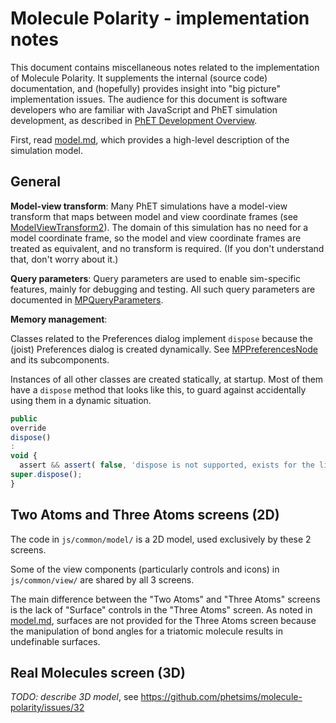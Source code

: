 # Molecule Polarity - implementation notes

This document contains miscellaneous notes related to the implementation of Molecule Polarity. It supplements the
internal (source code) documentation, and (hopefully) provides insight into "big picture" implementation issues. The
audience for this document is software developers who are familiar with JavaScript and PhET simulation development, as
described
in [PhET Development Overview](https://github.com/phetsims/phet-info/blob/master/doc/phet-development-overview.md).

First, read [model.md](https://github.com/phetsims/molecule-polarity/blob/master/doc/model.md), which provides a
high-level description of the simulation model.

## General

**Model-view transform**: Many PhET simulations have a model-view transform that maps between model and view coordinate
frames (see [ModelViewTransform2](https://github.com/phetsims/phetcommon/blob/master/js/view/ModelViewTransform2.js)).
The domain of this simulation has no need for a model coordinate frame, so the model and view coordinate frames are
treated as equivalent, and no transform is required. (If you don't understand that, don't worry about it.)

**Query parameters**: Query parameters are used to enable sim-specific features, mainly for debugging and testing. All
such query parameters are documented
in [MPQueryParameters](https://github.com/phetsims/molecule-polarity/blob/master/js/common/MPQueryParameters.js).

**Memory management**:

Classes related to the Preferences dialog implement `dispose` because the (joist) Preferences dialog is created
dynamically.
See [MPPreferencesNode](https://github.com/phetsims/molecule-polarity/blob/master/js/common/view/MPPreferencesNode.ts)
and its subcomponents.

Instances of all other classes are created statically, at startup. Most of them
have a `dispose` method that looks like this, to guard against accidentally using
them in a dynamic situation.

```js
public
override
dispose()
:
void {
  assert && assert( false, 'dispose is not supported, exists for the lifetime of the sim' );
super.dispose();
}
```

## Two Atoms and Three Atoms screens (2D)

The code in `js/common/model/` is a 2D model, used exclusively by these 2 screens.
  
Some of the view components (particularly controls and icons) in `js/common/view/` are shared by all 3 screens.

The main difference between the "Two Atoms" and "Three Atoms" screens is the lack of "Surface" controls in the "Three Atoms" screen.  As noted in [model.md](https://github.com/phetsims/molecule-polarity/blob/master/doc/model.md), surfaces are not provided for the Three Atoms screen because the manipulation of bond angles for a triatomic molecule results in undefinable surfaces.

## Real Molecules screen (3D)

*TODO: describe 3D model*, see https://github.com/phetsims/molecule-polarity/issues/32
